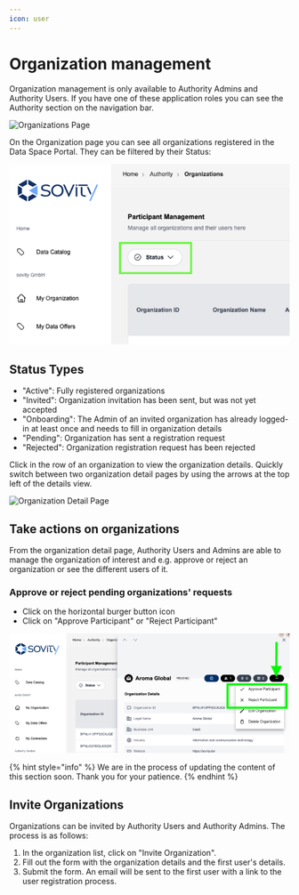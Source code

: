 ```yaml
---
icon: user
---
```


# Organization management

Organization management is only available to Authority Admins and Authority Users. If you have one of these application roles you can see the Authority section on the navigation bar.

![Organizations Page](images/organizations-list.png)

On the Organization page you can see all organizations registered in the Data Space Portal. They can be filtered by their Status:

![All Organizations](images/organization1.png)

## Status Types

- "Active": Fully registered organizations
- "Invited": Organization invitation has been sent, but was not yet accepted
- "Onboarding": The Admin of an invited organization has already logged-in at least once and needs to fill in organization details
- "Pending": Organization has sent a registration request
- "Rejected": Organization registration request has been rejected

Click in the row of an organization to view the organization details. Quickly switch between two organization detail pages by using the arrows at the top left of the details view.

![Organization Detail Page](images/organization-detail-page.png)

## Take actions on organizations

From the organization detail page, Authority Users and Admins are able to manage the organization of interest and e.g. approve or reject an organization or see the different users of it.

### Approve or reject pending organizations' requests

- Click on the horizontal burger button icon
- Click on "Approve Participant" or "Reject Participant"

![Pending Request](images/organization2.png)

{% hint style="info" %} We are in the process of updating the content of this section soon. Thank you for your patience. {% endhint %}

## Invite Organizations

Organizations can be invited by Authority Users and Authority Admins.
The process is as follows:

1. In the organization list, click on "Invite Organization".
2. Fill out the form with the organization details and the first user's details.
3. Submit the form. An email will be sent to the first user with a link to the user registration process.

